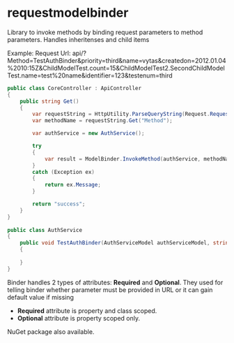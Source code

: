 requestmodelbinder
==================

Library to invoke methods by binding request parameters to method parameters. Handles inheritenses and child items

Example:
Request Url:
api/?Method=TestAuthBinder&priority=third&name=vytas&createdon=2012.01.04%2010:15Z&ChildModelTest.count=15&ChildModelTest2.SecondChildModelTest.name=test%20name&identifier=123&testenum=third

```csharp
public class CoreController : ApiController
{
    public string Get()
    {
        var requestString = HttpUtility.ParseQueryString(Request.RequestUri.Query);
        var methodName = requestString.Get("Method");

        var authService = new AuthService();

        try
        {
            var result = ModelBinder.InvokeMethod(authService, methodName, requestString);
        }
        catch (Exception ex)
        {
            return ex.Message;
        }

        return "success";
    }
}
    
public class AuthService
{
    public void TestAuthBinder(AuthServiceModel authServiceModel, string name, Test? priority)
    {
        
    } 
}  
```

Binder handles 2 types of attributes: **Required** and **Optional**. They used for telling binder whether parameter must be provided in URL or it can gain default value if missing
* **Required** attribute is property and class scoped.
* **Optional** attribute is property scoped only.

NuGet package also available.
